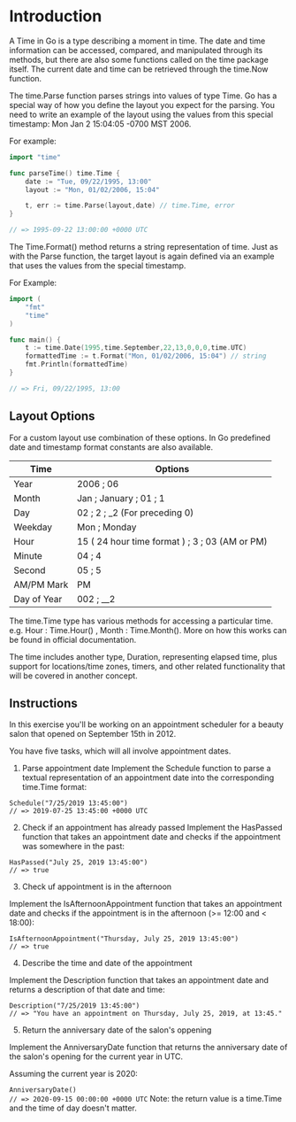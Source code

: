 # Introduction

A Time in Go is a type describing a moment in time. The date and time information can be accessed, compared, and manipulated through its methods, but there are also some functions called on the time package itself. The current date and time can be retrieved through the time.Now function.

The time.Parse function parses strings into values of type Time. Go has a special way of how you define the layout you expect for the parsing. You need to write an example of the layout using the values from this special timestamp: Mon Jan 2 15:04:05 -0700 MST 2006.

For example:
```go
import "time"

func parseTime() time.Time {
    date := "Tue, 09/22/1995, 13:00"
    layout := "Mon, 01/02/2006, 15:04"

    t, err := time.Parse(layout,date) // time.Time, error
}

// => 1995-09-22 13:00:00 +0000 UTC
```
The Time.Format() method returns a string representation of time. Just as with the Parse function, the target layout is again defined via an example that uses the values from the special timestamp.

For Example:
```go
import (
    "fmt"
    "time"
)

func main() {
    t := time.Date(1995,time.September,22,13,0,0,0,time.UTC)
    formattedTime := t.Format("Mon, 01/02/2006, 15:04") // string
    fmt.Println(formattedTime)
}

// => Fri, 09/22/1995, 13:00
```
## Layout Options

For a custom layout use combination of these options. In Go predefined date and timestamp format constants are also available.

|Time|Options|
|----|-------|
|Year|2006 ; 06|
|Month|	Jan ; January ; 01 ; 1|
|Day|	02 ; 2 ; _2 (For preceding 0)|
|Weekday|	Mon ; Monday|
|Hour|	15 ( 24 hour time format ) ; 3 ; 03 (AM or PM)|
|Minute|	04 ; 4|
|Second|	05 ; 5|
|AM/PM Mark|	PM|
|Day of Year|	002 ; __2|

The time.Time type has various methods for accessing a particular time. e.g. Hour : Time.Hour() , Month : Time.Month(). More on how this works can be found in official documentation.

The time includes another type, Duration, representing elapsed time, plus support for locations/time zones, timers, and other related functionality that will be covered in another concept.

## Instructions
In this exercise you'll be working on an appointment scheduler for a beauty salon that opened on September 15th in 2012.

You have five tasks, which will all involve appointment dates.

1. Parse appointment date
Implement the Schedule function to parse a textual representation of an appointment date into the corresponding time.Time format:

`Schedule("7/25/2019 13:45:00")` <br>
`// => 2019-07-25 13:45:00 +0000 UTC`

2. Check if an appointment has already passed
Implement the HasPassed function that takes an appointment date and checks if the appointment was somewhere in the past:

`HasPassed("July 25, 2019 13:45:00")` <br>
`// => true`

3. Check uf appointment is in the afternoon

Implement the IsAfternoonAppointment function that takes an appointment date and checks if the appointment is in the afternoon (>= 12:00 and < 18:00):

`IsAfternoonAppointment("Thursday, July 25, 2019 13:45:00")` <br>
`// => true`

4. Describe the time and date of the appointment

Implement the Description function that takes an appointment date and returns a description of that date and time:

`Description("7/25/2019 13:45:00")` <br>
`// => "You have an appointment on Thursday, July 25, 2019, at 13:45."`

5. Return the anniversary date of the salon's oppening

Implement the AnniversaryDate function that returns the anniversary date of the salon's opening for the current year in UTC.

Assuming the current year is 2020:

`AnniversaryDate()` <br>
`// => 2020-09-15 00:00:00 +0000 UTC`
Note: the return value is a time.Time and the time of day doesn't matter.


